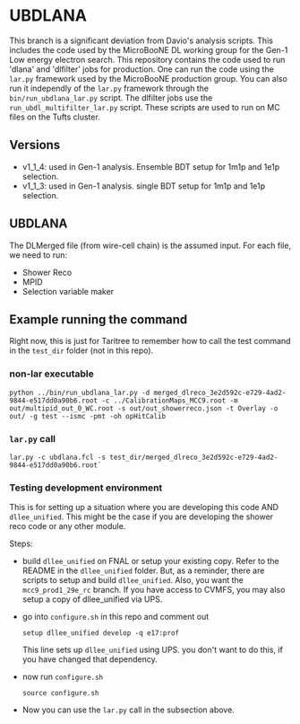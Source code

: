 # UBDLANA

This branch is a significant deviation from Davio's analysis scripts.
This includes the code used by the MicroBooNE DL working group for the Gen-1 Low energy electron search.
This repository contains the code used to run 'dlana' and 'dlfilter' jobs for production.
One can run the code using the `lar.py` framework used by the MicroBooNE production group.
You can also run it independly of the `lar.py` framework through the `bin/run_ubdlana_lar.py` script.
The dlfilter jobs use the `run_ubdl_multifilter_lar.py` script.
These scripts are used to run on MC files on the Tufts cluster.

## Versions

* v1_1_4: used in Gen-1 analysis. Ensemble BDT setup for 1m1p and 1e1p selection.
* v1_1_3: used in Gen-1 analysis. single BDT setup for 1m1p and 1e1p selection.


## UBDLANA

The DLMerged file (from wire-cell chain) is the assumed input.
For each file, we need to run:
* Shower Reco
* MPID
* Selection variable maker

## Example running the command

Right now, this is just for Taritree to remember how to call the test command in the `test_dir` folder (not in this repo).


### non-lar executable

```
python ../bin/run_ubdlana_lar.py -d merged_dlreco_3e2d592c-e729-4ad2-9844-e517dd0a90b6.root -c ../CalibrationMaps_MCC9.root -m out/multipid_out_0_WC.root -s out/out_showerreco.json -t Overlay -o out/ -g test --ismc -pmt -oh opHitCalib
```

### `lar.py` call

```
lar.py -c ubdlana.fcl -s test_dir/merged_dlreco_3e2d592c-e729-4ad2-9844-e517dd0a90b6.root`
```

### Testing development environment

This is for setting up a situation where you are developing this code AND `dllee_unified`.
This might be the case if you are developing the shower reco code or any other module.

Steps:

* build `dllee_unified` on FNAL or setup your existing copy.  Refer to the README in the `dllee_unified` folder. 
  But, as a reminder, there are scripts to setup and build `dllee_unified`. Also, you want the `mcc9_prod1_29e_rc` branch.
  If you have access to CVMFS, you may also setup a copy of dllee_unified via UPS.
* go into `configure.sh` in this repo and comment out 

      setup dllee_unified develop -q e17:prof

  This line sets up `dllee_unified` using UPS. you don't want to do this, if you have changed that dependency.
* now run `configure.sh`

      source configure.sh


* Now you can use the `lar.py` call in the subsection above.